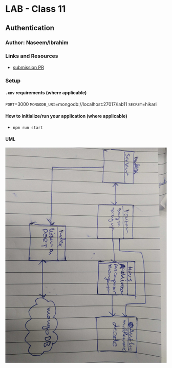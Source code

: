 # LAB - Class 11

## Authentication

### Author: Naseem/Ibrahim

### Links and Resources

- [submission PR](https://github.com/401-advanced-javascript-ibrahim/authentication/pull/1)

### Setup

#### `.env` requirements (where applicable)

`PORT`=3000
`MONGODB_URI`=mongodb://localhost:27017/lab11
`SECRET`=hikari

#### How to initialize/run your application (where applicable)

- `npm run start`

#### UML

![](assesst/hh.jpg)